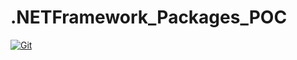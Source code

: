 # .NETFramework_Packages_POC

[![Git](https://app.soluble.cloud/api/v1/public/badges/2444bb1d-167a-413c-b720-27c995c59c12.svg?orgId=650162616495)](https://app.soluble.cloud/repos/details/github.com/james-leha/.netframework_packages_poc?orgId=650162616495)  
